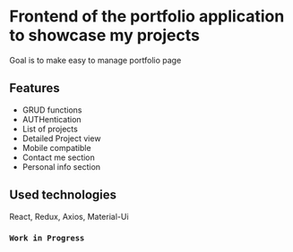 # Frontend of the portfolio application to showcase my projects

Goal is to make easy to manage portfolio page

## Features

* GRUD functions
* AUTHentication
* List of projects
* Detailed Project view
* Mobile compatible
* Contact me section
* Personal info section

## Used technologies

React, Redux, Axios, Material-Ui

### `Work in Progress`

